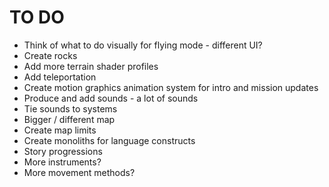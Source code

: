 # TO DO

- Think of what to do visually for flying mode - different UI?
- Create rocks
- Add more terrain shader profiles
- Add teleportation
- Create motion graphics animation system for intro and mission updates
- Produce and add sounds - a lot of sounds
- Tie sounds to systems
- Bigger / different map
- Create map limits
- Create monoliths for language constructs
- Story progressions
- More instruments?
- More movement methods?